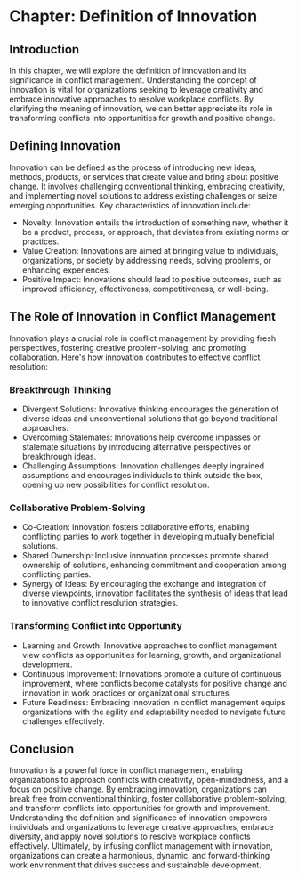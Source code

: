 Chapter: Definition of Innovation
=================================

Introduction
------------

In this chapter, we will explore the definition of innovation and its significance in conflict management. Understanding the concept of innovation is vital for organizations seeking to leverage creativity and embrace innovative approaches to resolve workplace conflicts. By clarifying the meaning of innovation, we can better appreciate its role in transforming conflicts into opportunities for growth and positive change.

Defining Innovation
-------------------

Innovation can be defined as the process of introducing new ideas, methods, products, or services that create value and bring about positive change. It involves challenging conventional thinking, embracing creativity, and implementing novel solutions to address existing challenges or seize emerging opportunities. Key characteristics of innovation include:

* Novelty: Innovation entails the introduction of something new, whether it be a product, process, or approach, that deviates from existing norms or practices.
* Value Creation: Innovations are aimed at bringing value to individuals, organizations, or society by addressing needs, solving problems, or enhancing experiences.
* Positive Impact: Innovations should lead to positive outcomes, such as improved efficiency, effectiveness, competitiveness, or well-being.

The Role of Innovation in Conflict Management
---------------------------------------------

Innovation plays a crucial role in conflict management by providing fresh perspectives, fostering creative problem-solving, and promoting collaboration. Here's how innovation contributes to effective conflict resolution:

### Breakthrough Thinking

* Divergent Solutions: Innovative thinking encourages the generation of diverse ideas and unconventional solutions that go beyond traditional approaches.
* Overcoming Stalemates: Innovations help overcome impasses or stalemate situations by introducing alternative perspectives or breakthrough ideas.
* Challenging Assumptions: Innovation challenges deeply ingrained assumptions and encourages individuals to think outside the box, opening up new possibilities for conflict resolution.

### Collaborative Problem-Solving

* Co-Creation: Innovation fosters collaborative efforts, enabling conflicting parties to work together in developing mutually beneficial solutions.
* Shared Ownership: Inclusive innovation processes promote shared ownership of solutions, enhancing commitment and cooperation among conflicting parties.
* Synergy of Ideas: By encouraging the exchange and integration of diverse viewpoints, innovation facilitates the synthesis of ideas that lead to innovative conflict resolution strategies.

### Transforming Conflict into Opportunity

* Learning and Growth: Innovative approaches to conflict management view conflicts as opportunities for learning, growth, and organizational development.
* Continuous Improvement: Innovations promote a culture of continuous improvement, where conflicts become catalysts for positive change and innovation in work practices or organizational structures.
* Future Readiness: Embracing innovation in conflict management equips organizations with the agility and adaptability needed to navigate future challenges effectively.

Conclusion
----------

Innovation is a powerful force in conflict management, enabling organizations to approach conflicts with creativity, open-mindedness, and a focus on positive change. By embracing innovation, organizations can break free from conventional thinking, foster collaborative problem-solving, and transform conflicts into opportunities for growth and improvement. Understanding the definition and significance of innovation empowers individuals and organizations to leverage creative approaches, embrace diversity, and apply novel solutions to resolve workplace conflicts effectively. Ultimately, by infusing conflict management with innovation, organizations can create a harmonious, dynamic, and forward-thinking work environment that drives success and sustainable development.
